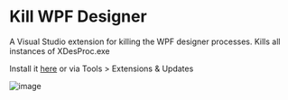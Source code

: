 # Kill WPF Designer
A Visual Studio extension for killing the WPF designer processes.
Kills all instances of XDesProc.exe

Install it [here](https://marketplace.visualstudio.com/items?itemName=Johan20D.KilltheWPFDesigner) or via Tools > Extensions & Updates


![image](https://user-images.githubusercontent.com/1640096/53286585-1e423b80-3771-11e9-96a9-a0c3d2f0c992.png)
